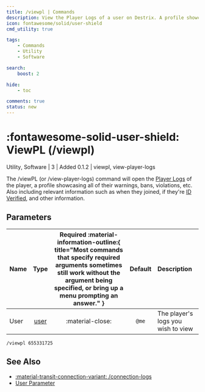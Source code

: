 ```yaml
---
title: /viewpl | Commands
description: View the Player Logs of a user on Destrix. A profile showcasing all of their warnings, bans, violations, etc. Also including relevant information such as when they joined, if they're ID Verified, and other information.
icon: fontawesome/solid/user-shield
cmd_utility: true

tags:
    - Commands
    - Utility
    - Software

search:
    boost: 2

hide:
    - toc

comments: true
status: new
---
```

# <p style="color: var(--md-default-fg-color); display: inline;">:fontawesome-solid-user-shield: ViewPL</p> (/viewpl)
<div style="display:inline;">
<p style="color: var(--destrix-docs--commandcat-utility); display: inline;">Utility</p>,
<p style="color: var(--destrix-docs--commandcat-software); display: inline;">Software</p>
| <p style="color: var(--md-default-fg-color--light); display: inline;">3</p> | <p style="color: var(--md-default-fg-color--light); display: inline;"> Added 0.1.2</p> | viewpl, view-player-logs
</div>


The /viewPL (or /view-player-logs) command will open the [Player Logs](../../../404.html) of the player, a profile showcasing all of their warnings, bans, violations, etc. Also including relevant information such as when they joined, if they're [ID Verified](https://en.help.roblox.com/hc/en-us/articles/4407282410644-Age-ID-Verification), and other information.

## Parameters

| Name           | Type   | Required :material-information-outline:{ title="Most commands that specify required arguments sometimes still work without the argument being specified, or bring up a menu prompting an answer." } | Default            | Description                                               |
|:----------------|:--------:|:-----------------------------------------------------------------------------------------------------------------------------------------------------------------------------------------------------:|:--------------------:|:-----------------------------------------------------------|
| User         | [user](../parameters.md#user) | :material-close:                                                                                                                                                                                    | `@me`                | The player's logs you wish to view                                |

`/viewpl 655331725`

## See Also
* [:material-transit-connection-variant: /connection-logs](./connection-logs.md)
* [User Parameter](../parameters.md#user)